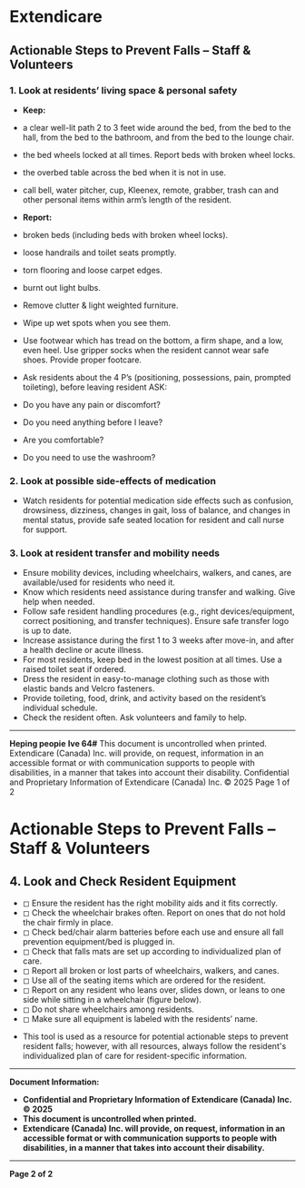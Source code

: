 # Extendicare
## Actionable Steps to Prevent Falls – Staff & Volunteers

### 1. Look at residents’ living space & personal safety
- **Keep:**
- a clear well-lit path 2 to 3 feet wide around the bed, from the bed to the hall, from the bed to the bathroom, and from the bed to the lounge chair.
- the bed wheels locked at all times. Report beds with broken wheel locks.
- the overbed table across the bed when it is not in use.
- call bell, water pitcher, cup, Kleenex, remote, grabber, trash can and other personal items within arm’s length of the resident.

- **Report:**
- broken beds (including beds with broken wheel locks).
- loose handrails and toilet seats promptly.
- torn flooring and loose carpet edges.
- burnt out light bulbs.

- Remove clutter & light weighted furniture.
- Wipe up wet spots when you see them.
- Use footwear which has tread on the bottom, a firm shape, and a low, even heel. Use gripper socks when the resident cannot wear safe shoes. Provide proper footcare.
- Ask residents about the 4 P’s (positioning, possessions, pain, prompted toileting), before leaving resident ASK:
- Do you have any pain or discomfort?
- Do you need anything before I leave?
- Are you comfortable?
- Do you need to use the washroom?

### 2. Look at possible side-effects of medication
- Watch residents for potential medication side effects such as confusion, drowsiness, dizziness, changes in gait, loss of balance, and changes in mental status, provide safe seated location for resident and call nurse for support.

### 3. Look at resident transfer and mobility needs
- Ensure mobility devices, including wheelchairs, walkers, and canes, are available/used for residents who need it.
- Know which residents need assistance during transfer and walking. Give help when needed.
- Follow safe resident handling procedures (e.g., right devices/equipment, correct positioning, and transfer techniques). Ensure safe transfer logo is up to date.
- Increase assistance during the first 1 to 3 weeks after move-in, and after a health decline or acute illness.
- For most residents, keep bed in the lowest position at all times. Use a raised toilet seat if ordered.
- Dress the resident in easy-to-manage clothing such as those with elastic bands and Velcro fasteners.
- Provide toileting, food, drink, and activity based on the resident’s individual schedule.
- Check the resident often. Ask volunteers and family to help.

----

**Heping peopie**
**Ive 64#**
This document is uncontrolled when printed.
Extendicare (Canada) Inc. will provide, on request, information in an accessible format or with communication supports to people with disabilities, in a manner that takes into account their disability.
Confidential and Proprietary Information of Extendicare (Canada) Inc. © 2025
Page 1 of 2

# Actionable Steps to Prevent Falls – Staff & Volunteers

## 4. Look and Check Resident Equipment

- ◻ Ensure the resident has the right mobility aids and it fits correctly.
- ◻ Check the wheelchair brakes often. Report on ones that do not hold the chair firmly in place.
- ◻ Check bed/chair alarm batteries before each use and ensure all fall prevention equipment/bed is plugged in.
- ◻ Check that falls mats are set up according to individualized plan of care.
- ◻ Report all broken or lost parts of wheelchairs, walkers, and canes.
- ◻ Use all of the seating items which are ordered for the resident.
- ◻ Report on any resident who leans over, slides down, or leans to one side while sitting in a wheelchair (figure below).
- ◻ Do not share wheelchairs among residents.
- ◻ Make sure all equipment is labeled with the residents’ name.

* This tool is used as a resource for potential actionable steps to prevent resident falls; however, with all resources, always follow the resident's individualized plan of care for resident-specific information.

----

**Document Information:**

- **Confidential and Proprietary Information of Extendicare (Canada) Inc. © 2025**
- **This document is uncontrolled when printed.**
- **Extendicare (Canada) Inc. will provide, on request, information in an accessible format or with communication supports to people with disabilities, in a manner that takes into account their disability.**

----

**Page 2 of 2**
